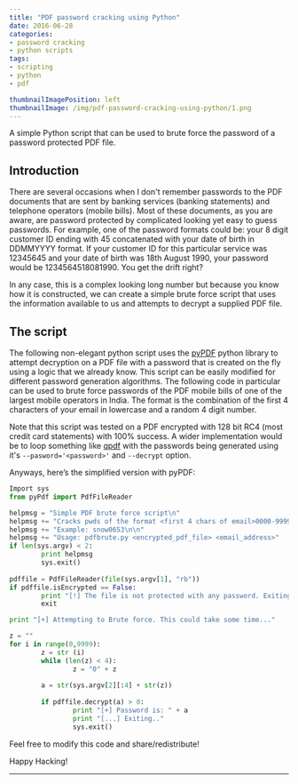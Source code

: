 ```yaml
---
title: "PDF password cracking using Python"
date: 2016-06-28
categories:
- password cracking
- python scripts
tags:
- scripting
- python
- pdf

thumbnailImagePosition: left
thumbnailImage: /img/pdf-password-cracking-using-python/1.png
---
```


A simple Python script that can be used to brute force the password of a password protected PDF file.

<!--more-->

## Introduction

There are several occasions when I don't remember passwords to the PDF documents that are sent by banking services (banking statements) and telephone operators (mobile bills). Most of these documents, as you are aware, are password protected by complicated looking yet easy to guess passwords. For example, one of the password formats could be: your 8 digit customer ID ending with 45 concatenated with your date of birth in DDMMYYYY format. If your customer ID for this particular service was 12345645 and your date of birth was 18th August 1990, your password would be 1234564518081990. You get the drift right?

In any case, this is a complex looking long number but because you know how it is constructed, we can create a simple brute force script that uses the information available to us and attempts to decrypt a supplied PDF file.

## The script

The following non-elegant python script uses the [pyPDF](https://pypi.python.org/pypi/pyPdf/1.13) python library to attempt decryption on a PDF file with a password that is created on the fly using a logic that we already know. This script can be easily modified for different password generation algorithms. The following code in particular can be used to brute force passwords of the PDF mobile bills of one of the largest mobile operators in India. The format is the combination of the first 4 characters of your email in lowercase and a random 4 digit number.

Note that this script was tested on a PDF encrypted with 128 bit RC4 (most credit card statements) with 100% success. A wider implementation would be to loop something like [qpdf](https://sourceforge.net/projects/qpdf/?source=typ_redirect) with the passwords being generated using it's `--pasword='<password>'` and `--decrypt` option.

Anyways, here’s the simplified version with pyPDF:

```python
Import sys
from pyPdf import PdfFileReader

helpmsg = "Simple PDF brute force script\n"
helpmsg += "Cracks pwds of the format <first 4 chars of email>0000-9999."
helpmsg += "Example: snow0653\n\n"
helpmsg += "Usage: pdfbrute.py <encrypted_pdf_file> <email_address>"
if len(sys.argv) < 2:
        print helpmsg
        sys.exit()
        
pdffile = PdfFileReader(file(sys.argv[1], "rb"))
if pdffile.isEncrypted == False:
        print "[!] The file is not protected with any password. Exiting."
        exit

print "[+] Attempting to Brute force. This could take some time..."

z = ""
for i in range(0,9999):
        z = str (i)
        while (len(z) < 4):
                z = "0" + z
        
        a = str(sys.argv[2][:4] + str(z))
               
        if pdffile.decrypt(a) > 0:
                print "[+] Password is: " + a
                print "[...] Exiting.."
                sys.exit()
```

Feel free to modify this code and share/redistribute!

Happy Hacking!

---